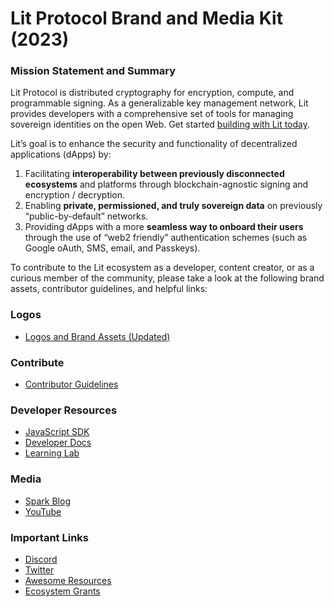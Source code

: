 # Lit Protocol Brand and Media Kit (2023)

### Mission Statement and Summary
Lit Protocol is distributed cryptography for encryption, compute, and programmable signing. As a generalizable key management network, Lit provides developers with a comprehensive set of tools for managing sovereign identities on the open Web. Get started [building with Lit today](https://developer.litprotocol.com/SDK/Explanation/installation).

Lit’s goal is to enhance the security and functionality of decentralized applications (dApps) by:

1. Facilitating **interoperability between previously disconnected ecosystems** and platforms through blockchain-agnostic signing and encryption / decryption.
2. Enabling **private, permissioned, and truly sovereign data** on previously “public-by-default” networks.
3. Providing dApps with a more **seamless way to onboard their users** through the use of “web2 friendly” authentication schemes (such as Google oAuth, SMS, email, and Passkeys).

To contribute to the Lit ecosystem as a developer, content creator, or as a curious member of the community, please take a look at the following brand assets, contributor guidelines, and helpful links:

### Logos
- [Logos and Brand Assets (Updated)](https://www.figma.com/file/Sei64PL5DdYHCMffGUXMGS/Lit-Protocol-Brand-Assets?type=design&node-id=0-1&mode=design)

### Contribute
- [Contributor Guidelines](https://docs.google.com/document/d/1slDD6ZFPxwyh54m8aehBpB3XT0r4P4h2ppDbCwR08GA/edit?usp=sharing)

### Developer Resources
- [JavaScript SDK](https://github.com/LIT-Protocol/js-sdk)
- [Developer Docs](https://developer.litprotocol.com/whatIsLit)
- [Learning Lab](https://developer.litprotocol.com/learningLab/intro)

### Media
- [Spark Blog](https://spark.litprotocol.com/)
- [YouTube](https://www.youtube.com/@thelitprotocol)

### Important Links
- [Discord](https://discord.gg/4QDrg5sDjr)
- [Twitter](https://twitter.com/LitProtocol)
- [Awesome Resources](https://github.com/LIT-Protocol/awesome/tree/main)
- [Ecosystem Grants](https://github.com/LIT-Protocol/LitGrants)
